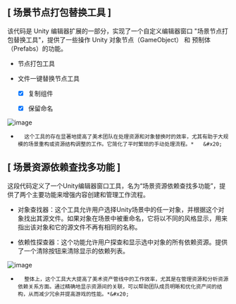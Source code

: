 ## **\[ 场景节点打包替换工具 ]**

&#x20;      该代码是 Unity 编辑器扩展的一部分，实现了一个自定义编辑器窗口 "场景节点打包替换工具"，提供了一些操作 Unity 对象节点（GameObject） 和 预制体（Prefabs）的功能。

*   节点打包工具&#x20;

*   文件一键替换节点工具

    *   [x] 复制组件

    *   [x] 保留命名

![image](https://github.com/Beehcer/UnityTools/assets/52235943/aa685181-8c84-479c-864d-dfea79cf4305)



*       这个工具的存在显著地提高了美术团队在处理资源和对象替换时的效率，尤其有助于大规模的场景重构或资源结构调整的工作。它简化了平时繁琐的手动处理流程。*   &#x20;

## **\[ 场景资源依赖查找多功能 ]**

&#x20;      这段代码定义了一个Unity编辑器窗口工具，名为“场景资源依赖查找多功能”，提供了两个主要功能来增强内容创建和管理工作流程。

*   对象查找器：这个工具允许用户选择Unity场景中的任一对象，并根据这个对象找出其源文件。如果对象在场景中被重命名，它将以不同的风格显示，用来指出该对象和它的源文件不再有相同的名称。

*   依赖性探查器：这个功能允许用户探查和显示选中对象的所有依赖资源。提供了一个清除按钮来清除显示的依赖列表。

![image](https://github.com/Beehcer/UnityTools/assets/52235943/d6a90812-9520-4901-b08a-34a558ad1825)



*       整体上，这个工具大大提高了美术资产管线中的工作效率，尤其是在管理资源和分析资源依赖关系方面。通过精确地显示资源间的关联，可以帮助团队成员明晰和优化资产间的结构，从而减少冗余并提高游戏的性能。*&#x20;
